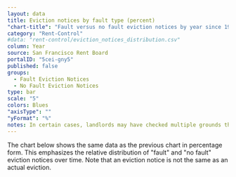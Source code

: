 ```yaml
---
layout: data
title: Eviction notices by fault type (percent)
"chart-title": "Fault versus no fault eviction notices by year since 1997"
category: "Rent-Control"
#data: "rent-control/eviction_notices_distribution.csv"
column: Year
source: San Francisco Rent Board
portalID: "5cei-gny5"
published: false
groups:
  - Fault Eviction Notices
  - No Fault Eviction Notices
type: bar
scale: "5"
colors: Blues
"axisType": ""
"yFormat": "%"
notes: In certain cases, landlords may have checked multiple grounds that indicated both fault and no fault. In these limited cases, the no fault category is assumed.
---
```


The chart below shows the same data as the previous chart in percentage form. This emphasizes the relative distribution of "fault" and "no fault" eviction notices over time. Note that an eviction notice is not the same as an actual eviction.